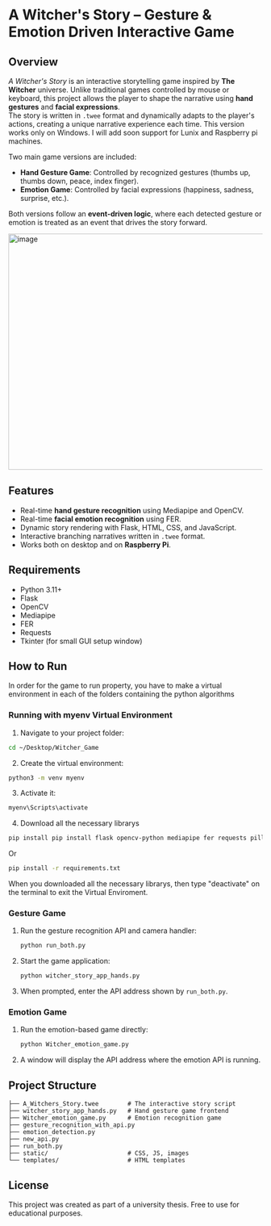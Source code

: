 # A Witcher's Story – Gesture & Emotion Driven Interactive Game

## Overview
*A Witcher's Story* is an interactive storytelling game inspired by **The Witcher** universe. Unlike traditional games controlled by mouse or keyboard, this project allows the player to shape the narrative using **hand gestures** and **facial expressions**.  
The story is written in `.twee` format and dynamically adapts to the player's actions, creating a unique narrative experience each time. This version works only on Windows. I will add soon support for Lunix and Raspberry pi machines.

Two main game versions are included:
- **Hand Gesture Game**: Controlled by recognized gestures (thumbs up, thumbs down, peace, index finger).
- **Emotion Game**: Controlled by facial expressions (happiness, sadness, surprise, etc.).

Both versions follow an **event-driven logic**, where each detected gesture or emotion is treated as an event that drives the story forward.

<img width="940" height="468" alt="image" src="https://github.com/user-attachments/assets/dccffb44-d9e5-4564-a13e-d603329be04a" />


## Features
- Real-time **hand gesture recognition** using Mediapipe and OpenCV.
- Real-time **facial emotion recognition** using FER.
- Dynamic story rendering with Flask, HTML, CSS, and JavaScript.
- Interactive branching narratives written in `.twee` format.
- Works both on desktop and on **Raspberry Pi**.

## Requirements
- Python 3.11+
- Flask
- OpenCV
- Mediapipe
- FER
- Requests
- Tkinter (for small GUI setup window)



## How to Run

In order for the game to run property, you have to make a virtual environment in each of the folders containing the python algorithms

### Running with myenv Virtual Environment


1. Navigate to your project folder:
```bash
cd ~/Desktop/Witcher_Game
```

2. Create the virtual environment:
```bash
python3 -m venv myenv
```

3. Activate it:
```bash
myenv\Scripts\activate
```
4. Download all the necessary librarys
```bash
pip install pip install flask opencv-python mediapipe fer requests pillow
```
Or
```bash
pip install -r requirements.txt
```
When you downloaded all the necessary librarys, then type "deactivate" on the terminal to exit the Virtual Enviroment.

### Gesture Game
1. Run the gesture recognition API and camera handler:
   ```bash
   python run_both.py
   ```
2. Start the game application:
   ```bash
   python witcher_story_app_hands.py
   ```
3. When prompted, enter the API address shown by `run_both.py`.

### Emotion Game
1. Run the emotion-based game directly:
   ```bash
   python Witcher_emotion_game.py
   ```
2. A window will display the API address where the emotion API is running.

## Project Structure
```
├── A_Witchers_Story.twee        # The interactive story script
├── witcher_story_app_hands.py   # Hand gesture game frontend
├── Witcher_emotion_game.py      # Emotion recognition game
├── gesture_recognition_with_api.py
├── emotion_detection.py
├── new_api.py
├── run_both.py
├── static/                      # CSS, JS, images
└── templates/                   # HTML templates
```

## License
This project was created as part of a university thesis. Free to use for educational purposes.
